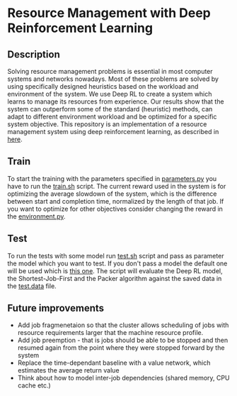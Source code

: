 # Resource Management with Deep Reinforcement Learning
## Description
Solving resource management problems is essential in most computer systems and networks nowadays. Most of these problems are solved by using specifically designed heuristics based on the workload and environment of the system. We use Deep RL to create a system which learns to manage its resources from experience. Our results show that the system can outperform some of the standard (heuristic) methods, can adapt to different environment workload and be optimized for a specific system objective.
This repository is an implementation of a resource management system using deep reinforcement learning, as described in [here](https://people.csail.mit.edu/alizadeh/papers/deeprm-hotnets16.pdf).

## Train
To start the training with the parameters specified in [parameters.py](./parameters.py) you have to run the [train.sh](./train.sh) script. The current reward used in the system is for optimizing the average slowdown of the system, which is the difference between start and completion time, normalized by the length of that job. If you want to optimize for other objectives consider changing the reward in the [environment.py](./environment.py).

## Test
To run the tests with some model run [test.sh](./test.sh) script and pass as parameter the model which you want to test. If you don't pass a model the default one will be used which is [this one](./models/best_slowdown_model.pkl). The script will evaluate the Deep RL model, the Shortest-Job-First and the Packer algorithm against the saved data in the [test.data](./test.data) file.

## Future improvements
* Add job fragmenetaion so that the cluster allows scheduling of jobs with resource requirements larger that the machine resource profile.
* Add job preemption - that is jobs should be able to be stopped and then resumed again from the point where they were stopped forward by the system
* Replace the time-dependant baseline with a value network, which estimates the average return value
* Think about how to model inter-job dependencies (shared memory, CPU cache etc.)
